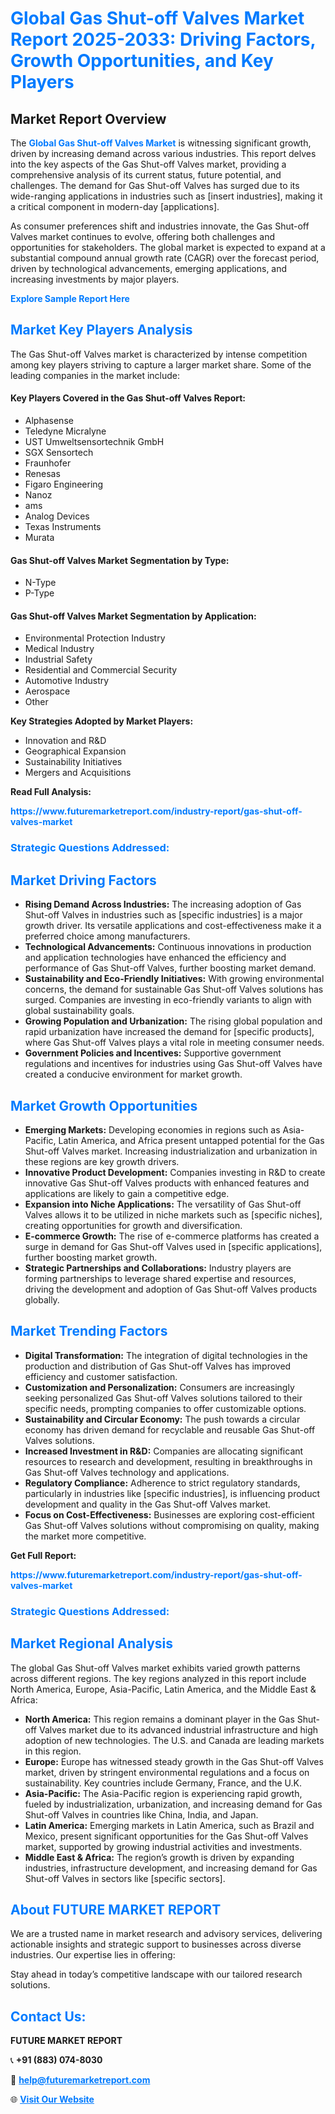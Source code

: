 <h1 style="color: #007BFF;">Global Gas Shut-off Valves Market Report 2025-2033: Driving Factors, Growth Opportunities, and Key Players</h1>

<section id="overview">
<h2>Market Report Overview</h2>
<p>The <a href="https://www.futuremarketreport.com/industry-report/gas-shut-off-valves-market" style="color: #007BFF; text-decoration: none;"><strong>Global Gas Shut-off Valves Market</strong></a> is witnessing significant growth, driven by increasing demand across various industries. This report delves into the key aspects of the Gas Shut-off Valves market, providing a comprehensive analysis of its current status, future potential, and challenges. The demand for Gas Shut-off Valves has surged due to its wide-ranging applications in industries such as [insert industries], making it a critical component in modern-day [applications].</p>
<p>As consumer preferences shift and industries innovate, the Gas Shut-off Valves market continues to evolve, offering both challenges and opportunities for stakeholders. The global market is expected to expand at a substantial compound annual growth rate (CAGR) over the forecast period, driven by technological advancements, emerging applications, and increasing investments by major players.</p>
</section>

<section id="overview">
<p><a href="https://www.futuremarketreport.com/request-sample/reportId=31837" style="color: #007BFF; text-decoration: none;"><strong>Explore Sample Report Here</strong></a></p>
</section>

<section id="key-players">
<h2 style="color: #007BFF;">Market Key Players Analysis</h2>
<p>The Gas Shut-off Valves market is characterized by intense competition among key players striving to capture a larger market share. Some of the leading companies in the market include:</p>
<h4>Key Players Covered in the Gas Shut-off Valves Report:</h4>
<ul><li>Alphasense</li><li>Teledyne Micralyne</li><li>UST Umweltsensortechnik GmbH</li><li>SGX Sensortech</li><li>Fraunhofer</li><li>Renesas</li><li>Figaro Engineering</li><li>Nanoz</li><li>ams</li><li>Analog Devices</li><li>Texas Instruments</li><li>Murata</li></ul>
<h4>Gas Shut-off Valves Market Segmentation by Type:</h4>
<ul><li>N-Type</li><li>P-Type</li></ul>

<h4>Gas Shut-off Valves Market Segmentation by Application:</h4>
<ul><li>Environmental Protection Industry</li><li>Medical Industry</li><li>Industrial Safety</li><li>Residential and Commercial Security</li><li>Automotive Industry</li><li>Aerospace</li><li>Other</li></ul>
<p><strong>Key Strategies Adopted by Market Players:</strong></p>
<ul>
<li>Innovation and R&D</li>
<li>Geographical Expansion</li>
<li>Sustainability Initiatives</li>
<li>Mergers and Acquisitions</li>
</ul>
</section>

<section>
<p><strong>Read Full Analysis: </strong></p><a href="https://www.futuremarketreport.com/industry-report/gas-shut-off-valves-market" style="color: #007BFF; text-decoration: none;"><strong>https://www.futuremarketreport.com/industry-report/gas-shut-off-valves-market</strong></a>
<h3 style="color: #007BFF;">Strategic Questions Addressed:</h3>
</section>

<section id="driving-factors">
<h2 style="color: #007BFF;">Market Driving Factors</h2>
<ul>
<li><strong>Rising Demand Across Industries:</strong> The increasing adoption of Gas Shut-off Valves in industries such as [specific industries] is a major growth driver. Its versatile applications and cost-effectiveness make it a preferred choice among manufacturers.</li>
<li><strong>Technological Advancements:</strong> Continuous innovations in production and application technologies have enhanced the efficiency and performance of Gas Shut-off Valves, further boosting market demand.</li>
<li><strong>Sustainability and Eco-Friendly Initiatives:</strong> With growing environmental concerns, the demand for sustainable Gas Shut-off Valves solutions has surged. Companies are investing in eco-friendly variants to align with global sustainability goals.</li>
<li><strong>Growing Population and Urbanization:</strong> The rising global population and rapid urbanization have increased the demand for [specific products], where Gas Shut-off Valves plays a vital role in meeting consumer needs.</li>
<li><strong>Government Policies and Incentives:</strong> Supportive government regulations and incentives for industries using Gas Shut-off Valves have created a conducive environment for market growth.</li>
</ul>
</section>

<section id="growth-opportunities">
<h2 style="color: #007BFF;">Market Growth Opportunities</h2>
<ul>
<li><strong>Emerging Markets:</strong> Developing economies in regions such as Asia-Pacific, Latin America, and Africa present untapped potential for the Gas Shut-off Valves market. Increasing industrialization and urbanization in these regions are key growth drivers.</li>
<li><strong>Innovative Product Development:</strong> Companies investing in R&D to create innovative Gas Shut-off Valves products with enhanced features and applications are likely to gain a competitive edge.</li>
<li><strong>Expansion into Niche Applications:</strong> The versatility of Gas Shut-off Valves allows it to be utilized in niche markets such as [specific niches], creating opportunities for growth and diversification.</li>
<li><strong>E-commerce Growth:</strong> The rise of e-commerce platforms has created a surge in demand for Gas Shut-off Valves used in [specific applications], further boosting market growth.</li>
<li><strong>Strategic Partnerships and Collaborations:</strong> Industry players are forming partnerships to leverage shared expertise and resources, driving the development and adoption of Gas Shut-off Valves products globally.</li>
</ul>
</section>

<section id="trending-factors">
<h2 style="color: #007BFF;">Market Trending Factors</h2>
<ul>
<li><strong>Digital Transformation:</strong> The integration of digital technologies in the production and distribution of Gas Shut-off Valves has improved efficiency and customer satisfaction.</li>
<li><strong>Customization and Personalization:</strong> Consumers are increasingly seeking personalized Gas Shut-off Valves solutions tailored to their specific needs, prompting companies to offer customizable options.</li>
<li><strong>Sustainability and Circular Economy:</strong> The push towards a circular economy has driven demand for recyclable and reusable Gas Shut-off Valves solutions.</li>
<li><strong>Increased Investment in R&D:</strong> Companies are allocating significant resources to research and development, resulting in breakthroughs in Gas Shut-off Valves technology and applications.</li>
<li><strong>Regulatory Compliance:</strong> Adherence to strict regulatory standards, particularly in industries like [specific industries], is influencing product development and quality in the Gas Shut-off Valves market.</li>
<li><strong>Focus on Cost-Effectiveness:</strong> Businesses are exploring cost-efficient Gas Shut-off Valves solutions without compromising on quality, making the market more competitive.</li>
</ul>
</section>

<section>
<p><strong>Get Full Report: </strong></p><a href="https://www.futuremarketreport.com/industry-report/gas-shut-off-valves-market" style="color: #007BFF; text-decoration: none;"><strong>https://www.futuremarketreport.com/industry-report/gas-shut-off-valves-market</strong></a>
<h3 style="color: #007BFF;">Strategic Questions Addressed:</h3>
</section>


<section id="regional-analysis">
<h2 style="color: #007BFF;">Market Regional Analysis</h2>
<p>The global Gas Shut-off Valves market exhibits varied growth patterns across different regions. The key regions analyzed in this report include North America, Europe, Asia-Pacific, Latin America, and the Middle East & Africa:</p>
<ul>
<li><strong>North America:</strong> This region remains a dominant player in the Gas Shut-off Valves market due to its advanced industrial infrastructure and high adoption of new technologies. The U.S. and Canada are leading markets in this region.</li>
<li><strong>Europe:</strong> Europe has witnessed steady growth in the Gas Shut-off Valves market, driven by stringent environmental regulations and a focus on sustainability. Key countries include Germany, France, and the U.K.</li>
<li><strong>Asia-Pacific:</strong> The Asia-Pacific region is experiencing rapid growth, fueled by industrialization, urbanization, and increasing demand for Gas Shut-off Valves in countries like China, India, and Japan.</li>
<li><strong>Latin America:</strong> Emerging markets in Latin America, such as Brazil and Mexico, present significant opportunities for the Gas Shut-off Valves market, supported by growing industrial activities and investments.</li>
<li><strong>Middle East & Africa:</strong> The region’s growth is driven by expanding industries, infrastructure development, and increasing demand for Gas Shut-off Valves in sectors like [specific sectors].</li>
</ul>
</section>

<footer>
<h2 style="color: #007BFF;">About FUTURE MARKET REPORT</h2>
<p>We are a trusted name in market research and advisory services, delivering actionable insights and strategic support to businesses across diverse industries. Our expertise lies in offering:</p>

<p>Stay ahead in today’s competitive landscape with our tailored research solutions.</p>

<h2 style="color: #007BFF;">Contact Us:</h2>
<p><strong>FUTURE MARKET REPORT</strong></p>
<p>📞 <strong>+91 (883) 074-8030</strong></p>
<p>📧 <strong><a href="mailto:help@futuremarketreport.com" style="color: #007BFF;">help@futuremarketreport.com</a></strong></p>
<p>🌐 <strong><a href="https://www.futuremarketreport.com/" style="color: #007BFF;">Visit Our Website</a></strong></p>
</footer>